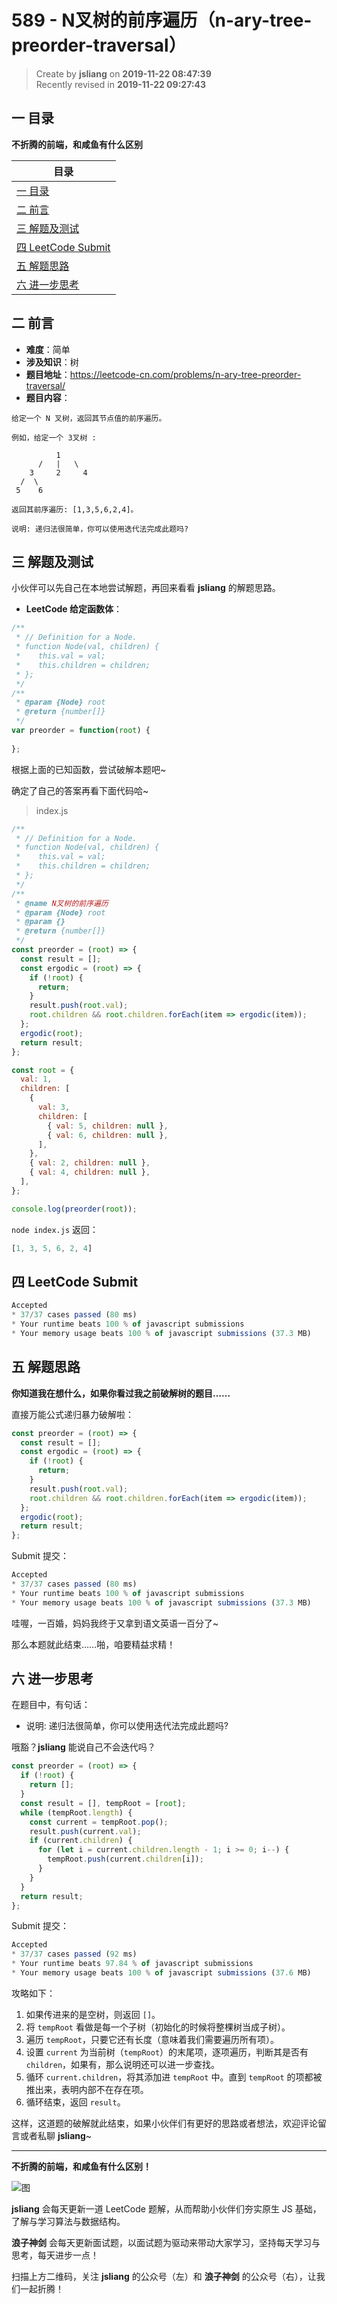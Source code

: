 589 - N叉树的前序遍历（n-ary-tree-preorder-traversal）
===

> Create by **jsliang** on **2019-11-22 08:47:39**  
> Recently revised in **2019-11-22 09:27:43**

## 一 目录

**不折腾的前端，和咸鱼有什么区别**

| 目录 |
| --- | 
| [一 目录](#chapter-one) | 
| [二 前言](#chapter-two) |
| [三 解题及测试](#chapter-three) |
| [四 LeetCode Submit](#chapter-four) |
| [五 解题思路](#chapter-five) |
| [六 进一步思考](#chapter-six) |

## 二 前言



* **难度**：简单
* **涉及知识**：树
* **题目地址**：https://leetcode-cn.com/problems/n-ary-tree-preorder-traversal/
* **题目内容**：

```
给定一个 N 叉树，返回其节点值的前序遍历。

例如，给定一个 3叉树 :

          1
      /   |   \
    3     2     4
  /  \
 5    6

返回其前序遍历: [1,3,5,6,2,4]。

说明: 递归法很简单，你可以使用迭代法完成此题吗?
```

## 三 解题及测试



小伙伴可以先自己在本地尝试解题，再回来看看 **jsliang** 的解题思路。

* **LeetCode 给定函数体**：

```js
/**
 * // Definition for a Node.
 * function Node(val, children) {
 *    this.val = val;
 *    this.children = children;
 * };
 */
/**
 * @param {Node} root
 * @return {number[]}
 */
var preorder = function(root) {
    
};
```

根据上面的已知函数，尝试破解本题吧~

确定了自己的答案再看下面代码哈~

> index.js

```js
/**
 * // Definition for a Node.
 * function Node(val, children) {
 *    this.val = val;
 *    this.children = children;
 * };
 */
/**
 * @name N叉树的前序遍历
 * @param {Node} root
 * @param {}
 * @return {number[]}
 */
const preorder = (root) => {
  const result = [];
  const ergodic = (root) => {
    if (!root) {
      return;
    }
    result.push(root.val);
    root.children && root.children.forEach(item => ergodic(item));
  };
  ergodic(root);
  return result;
};

const root = {
  val: 1,
  children: [
    {
      val: 3,
      children: [
        { val: 5, children: null },
        { val: 6, children: null },
      ],
    },
    { val: 2, children: null },
    { val: 4, children: null },
  ],
};

console.log(preorder(root));
```

`node index.js` 返回：

```js
[1, 3, 5, 6, 2, 4]
```

## 四 LeetCode Submit



```js
Accepted
* 37/37 cases passed (80 ms)
* Your runtime beats 100 % of javascript submissions
* Your memory usage beats 100 % of javascript submissions (37.3 MB)
```

## 五 解题思路



**你知道我在想什么，如果你看过我之前破解树的题目……**

直接万能公式递归暴力破解啦：

```js
const preorder = (root) => {
  const result = [];
  const ergodic = (root) => {
    if (!root) {
      return;
    }
    result.push(root.val);
    root.children && root.children.forEach(item => ergodic(item));
  };
  ergodic(root);
  return result;
};
```

Submit 提交：

```js
Accepted
* 37/37 cases passed (80 ms)
* Your runtime beats 100 % of javascript submissions
* Your memory usage beats 100 % of javascript submissions (37.3 MB)
```

哇喔，一百婚，妈妈我终于又拿到语文英语一百分了~

那么本题就此结束……啪，咱要精益求精！

## 六 进一步思考



在题目中，有句话：

* 说明: 递归法很简单，你可以使用迭代法完成此题吗?

哦豁？**jsliang** 能说自己不会迭代吗？

```js
const preorder = (root) => {
  if (!root) {
    return [];
  }
  const result = [], tempRoot = [root];
  while (tempRoot.length) {
    const current = tempRoot.pop();
    result.push(current.val);
    if (current.children) {
      for (let i = current.children.length - 1; i >= 0; i--) {
        tempRoot.push(current.children[i]);
      }
    }
  }
  return result;
};
```

Submit 提交：

```js
Accepted
* 37/37 cases passed (92 ms)
* Your runtime beats 97.84 % of javascript submissions
* Your memory usage beats 100 % of javascript submissions (37.6 MB)
```

攻略如下：

1. 如果传进来的是空树，则返回 `[]`。
2. 将 `tempRoot` 看做是每一个子树（初始化的时候将整棵树当成子树）。
3. 遍历 `tempRoot`，只要它还有长度（意味着我们需要遍历所有项）。
4. 设置 `current` 为当前树（`tempRoot`）的末尾项，逐项遍历，判断其是否有 `children`，如果有，那么说明还可以进一步查找。
5. 循环 `current.children`，将其添加进 `tempRoot` 中。直到 `tempRoot` 的项都被推出来，表明内部不在存在项。
6. 循环结束，返回 `result`。

这样，这道题的破解就此结束，如果小伙伴们有更好的思路或者想法，欢迎评论留言或者私聊 **jsliang**~

---

**不折腾的前端，和咸鱼有什么区别！**

![图](../../../public-repertory/img/z-index-small.png)

**jsliang** 会每天更新一道 LeetCode 题解，从而帮助小伙伴们夯实原生 JS 基础，了解与学习算法与数据结构。

**浪子神剑** 会每天更新面试题，以面试题为驱动来带动大家学习，坚持每天学习与思考，每天进步一点！

扫描上方二维码，关注 **jsliang** 的公众号（左）和 **浪子神剑** 的公众号（右），让我们一起折腾！

